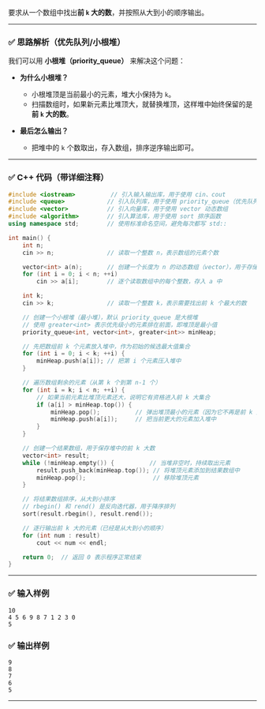 要求从一个数组中找出**前 `k` 大的数**，并按照从大到小的顺序输出。

---

### ✅ 思路解析（优先队列/小根堆）

我们可以用 **小根堆（priority\_queue）** 来解决这个问题：

* **为什么小根堆？**

  * 小根堆顶是当前最小的元素，堆大小保持为 `k`。
  * 扫描数组时，如果新元素比堆顶大，就替换堆顶，这样堆中始终保留的是**前 `k` 大的数**。

* **最后怎么输出？**

  * 把堆中的 `k` 个数取出，存入数组，排序逆序输出即可。

---

### ✅ C++ 代码（带详细注释）

```cpp
#include <iostream>          // 引入输入输出库，用于使用 cin、cout
#include <queue>            // 引入队列库，用于使用 priority_queue（优先队列）
#include <vector>           // 引入向量库，用于使用 vector 动态数组
#include <algorithm>        // 引入算法库，用于使用 sort 排序函数
using namespace std;        // 使用标准命名空间，避免每次都写 std::

int main() {
    int n;
    cin >> n;               // 读取一个整数 n，表示数组的元素个数

    vector<int> a(n);       // 创建一个长度为 n 的动态数组（vector），用于存储输入的数
    for (int i = 0; i < n; ++i)
        cin >> a[i];        // 逐个读取数组中的每个整数，存入 a 中

    int k;
    cin >> k;               // 读取一个整数 k，表示需要找出前 k 个最大的数

    // 创建一个小根堆（最小堆），默认 priority_queue 是大根堆
    // 使用 greater<int> 表示优先级小的元素排在前面，即堆顶是最小值
    priority_queue<int, vector<int>, greater<int>> minHeap;

    // 先把数组前 k 个元素放入堆中，作为初始的候选最大值集合
    for (int i = 0; i < k; ++i) {
        minHeap.push(a[i]); // 把第 i 个元素压入堆中
    }

    // 遍历数组剩余的元素（从第 k 个到第 n-1 个）
    for (int i = k; i < n; ++i) {
        // 如果当前元素比堆顶元素还大，说明它有资格进入前 k 大集合
        if (a[i] > minHeap.top()) {
            minHeap.pop();          // 弹出堆顶最小的元素（因为它不再是前 k 大了）
            minHeap.push(a[i]);     // 把当前更大的元素加入堆中
        }
    }

    // 创建一个结果数组，用于保存堆中的前 k 大数
    vector<int> result;
    while (!minHeap.empty()) {          // 当堆非空时，持续取出元素
        result.push_back(minHeap.top()); // 将堆顶元素添加到结果数组中
        minHeap.pop();                   // 移除堆顶元素
    }

    // 将结果数组排序，从大到小排序
    // rbegin() 和 rend() 是反向迭代器，用于降序排列
    sort(result.rbegin(), result.rend());

    // 逐行输出前 k 大的元素（已经是从大到小的顺序）
    for (int num : result)
        cout << num << endl;

    return 0;  // 返回 0 表示程序正常结束
}

```

---

### ✅ 输入样例

```
10
4 5 6 9 8 7 1 2 3 0
5
```

### ✅ 输出样例

```
9
8
7
6
5
```

---


